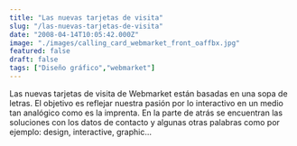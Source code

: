 ```yaml
---
title: "Las nuevas tarjetas de visita"
slug: "/las-nuevas-tarjetas-de-visita"
date: "2008-04-14T10:05:42.000Z"
image: "./images/calling_card_webmarket_front_oaffbx.jpg"
featured: false
draft: false
tags: ["Diseño gráfico","webmarket"]
---
```



Las nuevas tarjetas de visita de Webmarket están basadas en una sopa de letras. El objetivo es reflejar nuestra pasión por lo interactivo en un medio tan analógico como es la imprenta. En la parte de atrás se encuentran las soluciones con los datos de contacto y algunas otras palabras como por ejemplo: design, interactive, graphic…



